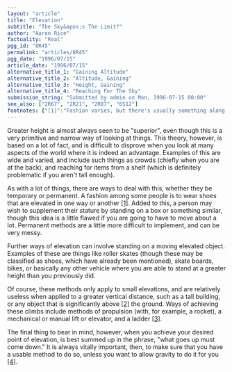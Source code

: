```yaml
---
layout: "article"
title: "Elevation"
subtitle: "The Sky&apos;s The Limit?"
author: "Aaron Rice"
factuality: "Real"
pgg_id: "8R45"
permalink: "articles/8R45"
pgg_date: "1996/07/15"
article_date: "1996/07/15"
alternative_title_1: "Gaining Altitude"
alternative_title_2: "Altitude, Gaining"
alternative_title_3: "Height, Gaining"
alternative_title_4: "Reaching For The Sky"
submission_string: "Submitted by admin on Mon, 1996-07-15 00:00"
see_also: ["2R67", "2R21", "2R87", "6S12"]
footnotes: {"[1]":"Fashion varies, but there's usually something along those lines.","[2]":"As the existence of gravity may play havoc with this idea in some circumstances, it is conceded that you may need to elevate yourself to reach items that are technically \"below\" you.","[3]":"Not really a practical idea if you have a large distance to cover, unless you combine it with one of the others.","[4]":"If you are not within a gravitational field, this will not directly apply. However, you will have a cartload of additional problems, including the fact that \"elevation\" is not strictly relevant to you."}
---
```

<div>
<p>Greater height is almost always seen to be "superior", even though this is a very primitive and narrow way of looking at things. This theory, however, is based on a lot of fact, and is difficult to disprove when you look at many aspects of the world where it is indeed an advantage. Examples of this are wide and varied, and include such things as crowds (chiefly when you are at the back), and reaching for items from a shelf (which is definitely problematic if you aren't tall enough).</p>
<p>As with a lot of things, there are ways to deal with this, whether they be temporary or permanent. A fashion among some people is to wear shoes that are elevated in one way or another <a href="#footnotes.1" class="footnote-link">[1]</a>. Added to this, a person may wish to supplement their stature by standing on a box or something similar, though this idea is a little flawed if you are going to have to move about a lot. Permanent methods are a little more difficult to implement, and can be very messy.</p>
<p>Further ways of elevation can involve standing on a moving elevated object. Examples of these are things like roller skates (though these may be classified as shoes, which have already been mentioned), skate boards, bikes, or basically any other vehicle where you are able to stand at a greater height than you previously did.</p>
<p>Of course, these methods only apply to small elevations, and are relatively useless when applied to a greater vertical distance, such as a tall building, or any object that is significantly above <a href="#footnotes.2" class="footnote-link">[2]</a> the ground. Ways of achieving these climbs include methods of propulsion (with, for example, a rocket), a mechanical or manual lift or elevator, and a ladder <a href="#footnotes.3" class="footnote-link">[3]</a>.</p>
<p>The final thing to bear in mind, however, when you achieve your desired point of elevation, is best summed up in the phrase, "what goes up must come down." It is always vitally important, then, to make sure that you have a usable method to do so, unless you want to allow gravity to do it for you <a href="#footnotes.4" class="footnote-link">[4]</a>.</p>
</div>
